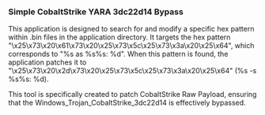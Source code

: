 ### Simple CobaltStrike YARA 3dc22d14 Bypass
This application is designed to search for and modify a specific hex pattern within .bin files in the application directory. 
It targets the hex pattern "\x25\x73\x20\x61\x73\x20\x25\x73\x5c\x25\x73\x3a\x20\x25\x64", which corresponds to "%s as %s\%s: %d". 
When this pattern is found, the application patches it to "\x25\x73\x20\x2d\x73\x20\x25\x73\x5c\x25\x73\x3a\x20\x25\x64" (%s -s %s%s: %d).

This tool is specifically created to patch CobaltStrike Raw Payload, ensuring that the Windows_Trojan_CobaltStrike_3dc22d14 is effectively bypassed.